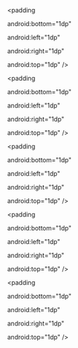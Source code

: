 <?xml version="1.0" encoding="utf-8"?>

<layer-list xmlns:android="http://schemas.android.com/apk/res/android" >

<!-- Drop Shadow Stack -->

<item>

<shape>

<padding

android:bottom="1dp"

android:left="1dp"

android:right="1dp"

android:top="1dp" />

<solid android:color="#00CCCCCC" />

<corners android:radius="3dp" />

</shape>

</item>

<item>

<shape>

<padding

android:bottom="1dp"

android:left="1dp"

android:right="1dp"

android:top="1dp" />

<solid android:color="#10CCCCCC" />

<corners android:radius="3dp" />

</shape>

</item>

<item>

<shape>

<padding

android:bottom="1dp"

android:left="1dp"

android:right="1dp"

android:top="1dp" />

<solid android:color="#20CCCCCC" />

<corners android:radius="3dp" />

</shape>

</item>

<item>

<shape>

<padding

android:bottom="1dp"

android:left="1dp"

android:right="1dp"

android:top="1dp" />

<solid android:color="#30CCCCCC" />

<corners android:radius="3dp" />

</shape>

</item>

<item>

<shape>

<padding

android:bottom="1dp"

android:left="1dp"

android:right="1dp"

android:top="1dp" />

<solid android:color="#50CCCCCC" />

<corners android:radius="3dp" />

</shape>

</item>

<!-- Background -->

<item>

<shape>

<solid android:color="@android:color/white" />

<corners android:radius="3dp" />

</shape>

</item>

</layer-list>
<!--stackedit_data:
eyJoaXN0b3J5IjpbMTM5NzY5MDA4OF19
-->